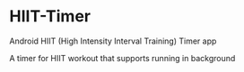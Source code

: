 # HIIT-Timer
Android HIIT (High Intensity Interval Training) Timer app

A timer for HIIT workout that supports running in background
